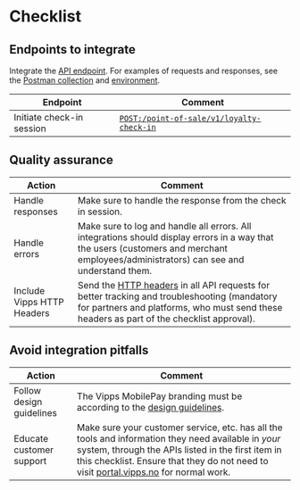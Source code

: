 <!-- START_METADATA
---
title: Check-in API checklist
sidebar_label: Checklist
sidebar_position: 40
description: Checklist for full integration with the Check-in API.
pagination_next: null
pagination_prev: null
draft: false
---
END_METADATA -->

# Checklist

## Endpoints to integrate

Integrate the [API endpoint](https://developer.vippsmobilepay.com/api/check-in/). For examples of requests and responses, see the [Postman collection](/tools/vipps-check-in-api-postman-collection.json) and [environment](https://github.com/vippsas/vipps-developers/blob/master/tools/vipps-api-global-postman-environment.json).

| Endpoint | Comment |
|-----|-----------|
|     Initiate check-in session | [`POST:/point-of-sale/v1/loyalty-check-in`](https://developer.vippsmobilepay.com/api/check-in/#tag/Loyalty-check-in/operation/initiateLoyaltyCheckIn) |

## Quality assurance

| Action | Comment |
|-----------------------|-----------|
|     Handle responses | Make sure to handle the response from the check in session.|
|     Handle errors    | Make sure to log and handle all errors. All integrations should display errors in a way that the users (customers and merchant employees/administrators) can see and understand them.|
|     Include Vipps HTTP Headers      | Send the [HTTP headers](https://developer.vippsmobilepay.com/docs/common-topics/http-headers) in all API requests for better tracking and troubleshooting (mandatory for partners and platforms, who must send these headers as part of the checklist approval). |

## Avoid integration pitfalls

| Action                       | Comment |
|------------------------------|-----------|
|     Follow design guidelines | The Vipps MobilePay branding must be according to the [design guidelines](https://developer.vippsmobilepay.com/docs/design-guidelines).|
|     Educate customer support | Make sure your customer service, etc. has all the tools and information they need available in *your* system, through the APIs listed in the first item in this checklist. Ensure that they do not need to visit [portal.vipps.no](https://portal.vipps.no) for normal work. |
